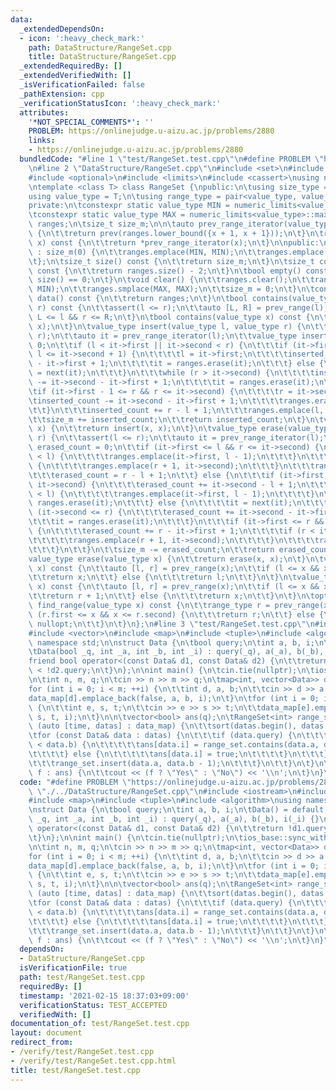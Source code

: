 ```yaml
---
data:
  _extendedDependsOn:
  - icon: ':heavy_check_mark:'
    path: DataStructure/RangeSet.cpp
    title: DataStructure/RangeSet.cpp
  _extendedRequiredBy: []
  _extendedVerifiedWith: []
  _isVerificationFailed: false
  _pathExtension: cpp
  _verificationStatusIcon: ':heavy_check_mark:'
  attributes:
    '*NOT_SPECIAL_COMMENTS*': ''
    PROBLEM: https://onlinejudge.u-aizu.ac.jp/problems/2880
    links:
    - https://onlinejudge.u-aizu.ac.jp/problems/2880
  bundledCode: "#line 1 \"test/RangeSet.test.cpp\"\n#define PROBLEM \"https://onlinejudge.u-aizu.ac.jp/problems/2880\"\
    \n#line 2 \"DataStructure/RangeSet.cpp\"\n#include <set>\n#include <utility>\n\
    #include <optional>\n#include <limits>\n#include <cassert>\nusing namespace std;\n\
    \ntemplate <class T> class RangeSet {\npublic:\n\tusing size_type = size_t;\n\t\
    using value_type = T;\n\tusing range_type = pair<value_type, value_type>;\n\n\
    private:\n\tconstexpr static value_type MIN = numeric_limits<value_type>::min();\n\
    \tconstexpr static value_type MAX = numeric_limits<value_type>::max();\n\tset<range_type>\
    \ ranges;\n\tsize_t size_m;\n\n\tauto prev_range_iterator(value_type x) const\
    \ {\n\t\treturn prev(ranges.lower_bound({x + 1, x + 1}));\n\t}\n\trange_type prev_range(value_type\
    \ x) const {\n\t\treturn *prev_range_iterator(x);\n\t}\n\npublic:\n\tRangeSet()\
    \ : size_m(0) {\n\t\tranges.emplace(MIN, MIN);\n\t\tranges.emplace(MAX, MAX);\n\
    \t};\n\tsize_t size() const {\n\t\treturn size_m;\n\t}\n\tsize_t count_ranges()\
    \ const {\n\t\treturn ranges.size() - 2;\n\t}\n\tbool empty() const {\n\t\treturn\
    \ size() == 0;\n\t}\n\tvoid clear() {\n\t\tranges.clear();\n\t\tranges.emplace(MIN,\
    \ MIN);\n\t\tranges.smplace(MAX, MAX);\n\t\tsize_m = 0;\n\t}\n\tconst set<range_type>&\
    \ data() const {\n\t\treturn ranges;\n\t}\n\tbool contains(value_type l, value_type\
    \ r) const {\n\t\tassert(l <= r);\n\t\tauto [L, R] = prev_range(l);\n\t\treturn\
    \ L <= l && r <= R;\n\t}\n\tbool contains(value_type x) const {\n\t\treturn contains(x,\
    \ x);\n\t}\n\tvalue_type insert(value_type l, value_type r) {\n\t\tassert(l <=\
    \ r);\n\t\tauto it = prev_range_iterator(l);\n\t\tvalue_type inserted_count =\
    \ 0;\n\t\tif (l < it->first || it->second < r) {\n\t\t\tif (it->first <= l &&\
    \ l <= it->second + 1) {\n\t\t\t\tl = it->first;\n\t\t\t\tinserted_count -= it->second\
    \ - it->first + 1;\n\t\t\t\tit = ranges.erase(it);\n\t\t\t} else {\n\t\t\t\tit\
    \ = next(it);\n\t\t\t}\n\t\t\twhile (r > it->second) {\n\t\t\t\tinserted_count\
    \ -= it->second - it->first + 1;\n\t\t\t\tit = ranges.erase(it);\n\t\t\t}\n\t\t\
    \tif (it->first - 1 <= r && r <= it->second) {\n\t\t\t\tr = it->second;\n\t\t\t\
    \tinserted_count -= it->second - it->first + 1;\n\t\t\t\tranges.erase(it);\n\t\
    \t\t}\n\t\t\tinserted_count += r - l + 1;\n\t\t\tranges.emplace(l, r);\n\t\t}\n\
    \t\tsize_m += inserted_count;\n\t\treturn inserted_count;\n\t}\n\tvalue_type insert(value_type\
    \ x) {\n\t\treturn insert(x, x);\n\t}\n\tvalue_type erase(value_type l, value_type\
    \ r) {\n\t\tassert(l <= r);\n\t\tauto it = prev_range_iterator(l);\n\t\tvalue_type\
    \ erased_count = 0;\n\t\tif (it->first <= l && r <= it->second) {\n\t\t\tif (it->first\
    \ < l) {\n\t\t\t\tranges.emplace(it->first, l - 1);\n\t\t\t}\n\t\t\tif (r < it->second)\
    \ {\n\t\t\t\tranges.emplace(r + 1, it->second);\n\t\t\t}\n\t\t\tranges.erase(it);\n\
    \t\t\terased_count = r - l + 1;\n\t\t} else {\n\t\t\tif (it->first <= l && l <=\
    \ it->second) {\n\t\t\t\terased_count += it->second - l + 1;\n\t\t\t\tif (it->first\
    \ < l) {\n\t\t\t\t\tranges.emplace(it->first, l - 1);\n\t\t\t\t}\n\t\t\t\tit =\
    \ ranges.erase(it);\n\t\t\t} else {\n\t\t\t\tit = next(it);\n\t\t\t}\n\t\t\twhile\
    \ (it->second <= r) {\n\t\t\t\terased_count += it->second - it->first + 1;\n\t\
    \t\t\tit = ranges.erase(it);\n\t\t\t}\n\t\t\tif (it->first <= r && r <= it->second)\
    \ {\n\t\t\t\terased_count += r - it->first + 1;\n\t\t\t\tif (r < it->second) {\n\
    \t\t\t\t\tranges.emplace(r + 1, it->second);\n\t\t\t\t}\n\t\t\t\tranges.erase(it);\n\
    \t\t\t}\n\t\t}\n\t\tsize_m -= erased_count;\n\t\treturn erased_count;\n\t}\n\t\
    value_type erase(value_type x) {\n\t\treturn erase(x, x);\n\t}\n\tvalue_type find_next(value_type\
    \ x) const {\n\t\tauto [l, r] = prev_range(x);\n\t\tif (l <= x && x <= r) {\n\t\
    \t\treturn x;\n\t\t} else {\n\t\t\treturn l;\n\t\t}\n\t}\n\tvalue_type mex(value_type\
    \ x) const {\n\t\tauto [l, r] = prev_range(x);\n\t\tif (l <= x && x <= r) {\n\t\
    \t\treturn r + 1;\n\t\t} else {\n\t\t\treturn x;\n\t\t}\n\t}\n\toptional<range_type>\
    \ find_range(value_type x) const {\n\t\trange_type r = prev_range(x);\n\t\tif\
    \ (r.first <= x && x <= r.second) {\n\t\t\treturn r;\n\t\t} else {\n\t\t\treturn\
    \ nullopt;\n\t\t}\n\t}\n};\n#line 3 \"test/RangeSet.test.cpp\"\n#include <iostream>\n\
    #include <vector>\n#include <map>\n#include <tuple>\n#include <algorithm>\nusing\
    \ namespace std;\n\nstruct Data {\n\tbool query;\n\tint a, b, i;\n\tData() = default;\n\
    \tData(bool _q, int _a, int _b, int _i) : query(_q), a(_a), b(_b), i(_i) {}\n\t\
    friend bool operator<(const Data& d1, const Data& d2) {\n\t\treturn !d1.query\
    \ < !d2.query;\n\t}\n};\n\nint main() {\n\tcin.tie(nullptr);\n\tios_base::sync_with_stdio(false);\n\
    \n\tint n, m, q;\n\tcin >> n >> m >> q;\n\tmap<int, vector<Data>> data_map;\n\t\
    for (int i = 0; i < m; ++i) {\n\t\tint d, a, b;\n\t\tcin >> d >> a >> b;\n\t\t\
    data_map[d].emplace_back(false, a, b, i);\n\t}\n\tfor (int i = 0; i < q; ++i)\
    \ {\n\t\tint e, s, t;\n\t\tcin >> e >> s >> t;\n\t\tdata_map[e].emplace_back(true,\
    \ s, t, i);\n\t}\n\n\tvector<bool> ans(q);\n\tRangeSet<int> range_set;\n\tfor\
    \ (auto [time, datas] : data_map) {\n\t\tsort(datas.begin(), datas.end());\n\t\
    \tfor (const Data& data : datas) {\n\t\t\tif (data.query) {\n\t\t\t\tif (data.a\
    \ < data.b) {\n\t\t\t\t\tans[data.i] = range_set.contains(data.a, data.b - 1);\n\
    \t\t\t\t} else {\n\t\t\t\t\tans[data.i] = true;\n\t\t\t\t}\n\t\t\t} else {\n\t\
    \t\t\trange_set.insert(data.a, data.b - 1);\n\t\t\t}\n\t\t}\n\t}\n\tfor (bool\
    \ f : ans) {\n\t\tcout << (f ? \"Yes\" : \"No\") << '\\n';\n\t}\n}\n"
  code: "#define PROBLEM \"https://onlinejudge.u-aizu.ac.jp/problems/2880\"\n#include\
    \ \"./../DataStructure/RangeSet.cpp\"\n#include <iostream>\n#include <vector>\n\
    #include <map>\n#include <tuple>\n#include <algorithm>\nusing namespace std;\n\
    \nstruct Data {\n\tbool query;\n\tint a, b, i;\n\tData() = default;\n\tData(bool\
    \ _q, int _a, int _b, int _i) : query(_q), a(_a), b(_b), i(_i) {}\n\tfriend bool\
    \ operator<(const Data& d1, const Data& d2) {\n\t\treturn !d1.query < !d2.query;\n\
    \t}\n};\n\nint main() {\n\tcin.tie(nullptr);\n\tios_base::sync_with_stdio(false);\n\
    \n\tint n, m, q;\n\tcin >> n >> m >> q;\n\tmap<int, vector<Data>> data_map;\n\t\
    for (int i = 0; i < m; ++i) {\n\t\tint d, a, b;\n\t\tcin >> d >> a >> b;\n\t\t\
    data_map[d].emplace_back(false, a, b, i);\n\t}\n\tfor (int i = 0; i < q; ++i)\
    \ {\n\t\tint e, s, t;\n\t\tcin >> e >> s >> t;\n\t\tdata_map[e].emplace_back(true,\
    \ s, t, i);\n\t}\n\n\tvector<bool> ans(q);\n\tRangeSet<int> range_set;\n\tfor\
    \ (auto [time, datas] : data_map) {\n\t\tsort(datas.begin(), datas.end());\n\t\
    \tfor (const Data& data : datas) {\n\t\t\tif (data.query) {\n\t\t\t\tif (data.a\
    \ < data.b) {\n\t\t\t\t\tans[data.i] = range_set.contains(data.a, data.b - 1);\n\
    \t\t\t\t} else {\n\t\t\t\t\tans[data.i] = true;\n\t\t\t\t}\n\t\t\t} else {\n\t\
    \t\t\trange_set.insert(data.a, data.b - 1);\n\t\t\t}\n\t\t}\n\t}\n\tfor (bool\
    \ f : ans) {\n\t\tcout << (f ? \"Yes\" : \"No\") << '\\n';\n\t}\n}"
  dependsOn:
  - DataStructure/RangeSet.cpp
  isVerificationFile: true
  path: test/RangeSet.test.cpp
  requiredBy: []
  timestamp: '2021-02-15 18:37:03+09:00'
  verificationStatus: TEST_ACCEPTED
  verifiedWith: []
documentation_of: test/RangeSet.test.cpp
layout: document
redirect_from:
- /verify/test/RangeSet.test.cpp
- /verify/test/RangeSet.test.cpp.html
title: test/RangeSet.test.cpp
---
```

